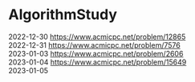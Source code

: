 # AlgorithmStudy
2022-12-30 https://www.acmicpc.net/problem/12865 \
2022-12-31 https://www.acmicpc.net/problem/7576 \
2023-01-03 https://www.acmicpc.net/problem/2606 \
2023-01-04 https://www.acmicpc.net/problem/15649 \
2023-01-05
